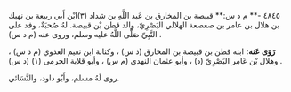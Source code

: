 ٤٨٤٥ -** م د س:** قبيصة بن المخارق بن عَبد اللَّهِ بن شداد (٣)ابْن أَبي ربيعة بن نهيك بن هلال بن عامر بن صعصعة الهلالي البَصْرِيّ، والد قطن بْن قبيصة. لهُ صُحبَةٌ، وفد على النَّبِيّ صَلَّى اللَّهُ عليه وسلم، وروى عنه (م د س) .

**رَوَى عَنه:** ابنه قطن بن قبيصة بن المخارق (د س) ، وكنانة ابن نعيم العدوي (م د س) ، وهلال بْن عَامِر البَصْرِيّ (د) ، وأبو عثمان النهدي (م س) ، وأبو قلابة الجرمي (١) (د س) .

روى لَهُ مسلم، وأَبُو داود، والنَّسَائي.